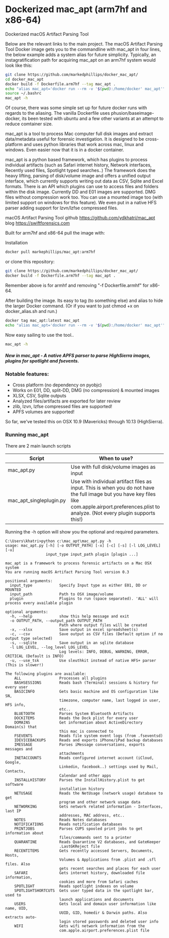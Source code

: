 # Dockerized mac_apt (arm7hf and x86-64)
Dockerized macOS Artifact Parsing Tool

Below are the relevant links to the main project. The macOS Artifact Parsing Tool Docker image gets you to the commandline with mac_apt in four lines, the below example adds a system alias for future simplicity. Typically, an instagratification path for acquiring mac_apt on an arm7hf system would look like this:

```bash
git clone https://github.com/markedphillips/docker_mac_apt/
cd docker_mac_apt
docker build -f Dockerfile.arm7hf --tag mac_apt .
echo "alias mac_apt='docker run --rm -v '$(pwd):/home/docker' mac_apt'" >> ~/.bashrc
source ~/.bashrc
mac_apt -h
```
Of course, there was some simple set up for future docker runs with regards to the aliasing.  The vanilla Dockerfile uses phusion/baseimage-docker, its been tested with ubuntu and a few other variants at an attempt to reduce comtainer size. 

mac_apt is a tool to process Mac computer full disk images and extract data/metadata useful for forensic investigation. It is designed to be cross-platform and uses python libraries that
work across mac, linux and windows. Even easier now that it is in a docker container.

mac_apt is a python based framework, which has plugins to process individual artifacts (such as Safari internet history, Network interfaces, Recently used files, Spotlight typed
searches..) The framework does the heavy lifting, parsing of disk/volume image and offers a unified output interface, which currently supports writing out data as CSV, Sqlite and Excel
formats. There is an API which plugins can use to access files and folders within the disk image. Currently DD and E01 images are supported. DMG files without compression work too. You
can use a mounted image too (with limited support on windows for this feature). We even put in a native HFS parser adding support for lzvn/lzfse compressed files.

macOS Artifact Parsing Tool 
github https://github.com/ydkhatri/mac_apt
blog https://swiftforensics.com

Built for arm7hf and x86-64 pull the image with:

Installation
```bash
docker pull markephillips/mac_apt:arm7hf
```
or clone this repository:

```bash
git clone https://github.com/markedphillips/docker_mac_apt/
docker build -f Dockerfile.arm7hf --tag mac_apt .
```

Remember above is for armhf and removing "-f Dockerfile.armhf" for x86-64. 

After building the image. Its easy to tag (to something else) and alias to hide the larger Docker command. (Or if you want to just chmod +x on docker_alias.sh and run.) 

```bash
docker tag mac_apt:latest mac_apt
echo "alias mac_apt='docker run --rm -v '$(pwd):/home/docker' mac_apt'" >> ~/.bashrc # or ~/.zshrc
```

Now easy sailing to use the tool..

```bash
mac_apt -h
```

#### _New in mac_apt - A native APFS parser to parse HighSierra images, plugins for spotlight and fsevents._

### Notable features:
* Cross platform (no dependency on pyobjc)
* Works on E01, DD, split-DD, DMG (no compression) & mounted images
* XLSX, CSV, Sqlite outputs
* Analyzed files/artifacts are exported for later review
* zlib, lzvn, lzfse compressed files are supported!
* APFS volumes are supported!

So far, we've tested this on OSX 10.9 (Mavericks) through 10.13 (HighSierra).

### Running mac_apt

There are 2 main launch scripts

| Script | When to use? |
| ------ | --------     |
| mac_apt.py | Use with full disk/volume images as input |
| mac_apt_singleplugin.py | Use with individual artifact files as input. This is when you do not have the full image but you have key files like com.apple.airport.preferences.plist to analyze. (Not every plugin supports this!) |

Running the -h option will show you the optional and required parameters.

    C:\Users\khatri>python c:\mac_apt\mac_apt.py -h
    usage: mac_apt.py [-h] [-o OUTPUT_PATH] [-x] [-c] [-s] [-l LOG_LEVEL] [-u]
                      input_type input_path plugin [plugin ...]
    
    mac_apt is a framework to process forensic artifacts on a Mac OSX system
    You are running macOS Artifact Parsing Tool version 0.3
    
    positional arguments:
      input_type            Specify Input type as either E01, DD or MOUNTED
      input_path            Path to OSX image/volume
      plugin                Plugins to run (space separated). 'ALL' will process every available plugin
    
    optional arguments:
      -h, --help            show this help message and exit
      -o OUTPUT_PATH, --output_path OUTPUT_PATH
                            Path where output files will be created
      -x, --xlsx            Save output in excel spreadsheet(s)
      -c, --csv             Save output as CSV files (Default option if no output type selected)
      -s, --sqlite          Save output in an sqlite database
      -l LOG_LEVEL, --log_level LOG_LEVEL
                            Log levels: INFO, DEBUG, WARNING, ERROR, CRITICAL (Default is INFO)
      -u, --use_tsk         Use sleuthkit instead of native HFS+ parser (This is slower!) 

    The following plugins are available:
        ALL                 Processes all plugins
        BASHSESSIONS        Reads bash (Terminal) sessions & history for every user
        BASICINFO           Gets basic machine and OS configuration like SN,
                            timezone, computer name, last logged in user, HFS info,
                            etc..
        BLUETOOTH           Parses System Bluetooth Artifacts
        DOCKITEMS           Reads the Dock plist for every user
        DOMAINS             Get information about ActiveDirectory Domain(s) that
                            this mac is connected to
        FSEVENTS            Reads file system event logs (from .fseventsd)
        IDEVICEBACKUPS      Reads and exports iPhone/iPad backup databases
        IMESSAGE            Parses iMessage conversations, exports messages and
                            attachments
        INETACCOUNTS        Reads configured internet account (iCloud, Google,
                            Linkedin, facebook..) settings used by Mail, Contacts,
                            Calendar and other apps
        INSTALLHISTORY      Parses the InstallHistory.plist to get software
                            installation history
        NETUSAGE            Reads the NetUsage (network usage) database to get
                            program and other network usage data
        NETWORKING          Gets network related information - Interfaces, last IP
                            addresses, MAC address, etc..
        NOTES               Reads Notes databases
        NOTIFICATIONS       Reads notification databases
        PRINTJOBS           Parses CUPS spooled print jobs to get information about
                            files/commands sent to a printer
        QUARANTINE          Reads Quarantine V2 databases, and GateKeeper
                            .LastGKReject file
        RECENTITEMS         Gets recently accessed Servers, Documents, Hosts,
                            Volumes & Applications from .plist and .sfl files. Also
                            gets recent searches and places for each user
        SAFARI              Gets internet history, downloaded file information,
                            cookies and more from Safari caches
        SPOTLIGHT           Reads spotlight indexes on volume
        SPOTLIGHTSHORTCUTS  Gets user typed data in the spotlight bar, used to
                            launch applications and documents
        USERS               Gets local and domain user information like name, UID,
                            UUID, GID, homedir & Darwin paths. Also extracts auto-
                            login stored passwords and deleted user info
        WIFI                Gets wifi network information from the
                            com.apple.airport.preferences.plist file

